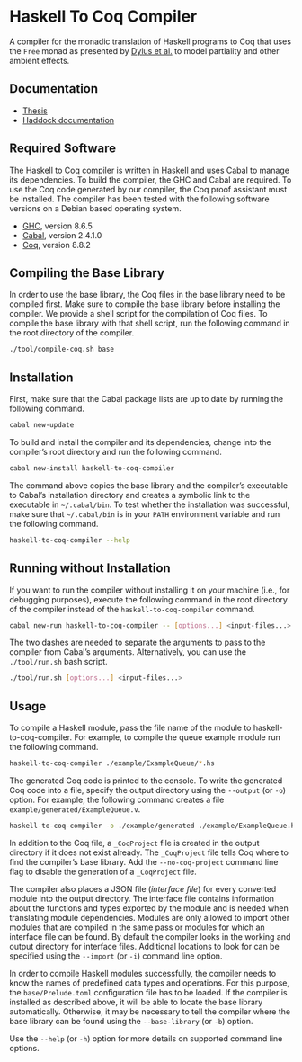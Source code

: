 # Haskell To Coq Compiler

A compiler for the monadic translation of Haskell programs to Coq that uses the `Free` monad as presented by [Dylus et al.](https://arxiv.org/abs/1805.08059) to model partiality and other ambient effects.

## Documentation

- [Thesis](https://thesis.ba.just-otter.com)
- [Haddock documentation](https://haskell-to-coq-compiler.just-otter.com)

## Required Software

The Haskell to Coq compiler is written in Haskell and uses Cabal to manage
its dependencies. To build the compiler, the GHC and Cabal are required. To
use the Coq code generated by our compiler, the Coq proof assistant must be
installed. The compiler has been tested with the following software versions on
a Debian based operating system.

  * [GHC](https://www.haskell.org/ghc/), version 8.6.5
  * [Cabal](https://www.haskell.org/cabal/), version 2.4.1.0
  * [Coq](https://coq.inria.fr/download), version 8.8.2

## Compiling the Base Library

In order to use the base library, the Coq files in the base library need
to be compiled first. Make sure to compile the base library before installing
the compiler. We provide a shell script for the compilation of Coq files. To
compile the base library with that shell script, run the following command in
the root directory of the compiler.

```bash
./tool/compile-coq.sh base
```

## Installation

First, make sure that the Cabal package lists are up to date  by running the
following command.

```bash
cabal new-update
```

To build and install the compiler and its dependencies, change into the
compiler’s root directory and run the following command.

```bash
cabal new-install haskell-to-coq-compiler
```

The command above copies the base library and the compiler’s executable to
Cabal’s installation directory and creates a symbolic link to the executable in
`~/.cabal/bin`. To test whether the installation was successful, make sure that
`~/.cabal/bin` is in your `PATH` environment variable and run the following
command.

```bash
haskell-to-coq-compiler --help
```

## Running without Installation

If you want to run the compiler without installing it on your machine (i.e.,
for debugging purposes), execute the following command in the root directory of
the compiler instead of the `haskell-to-coq-compiler` command.

```bash
cabal new-run haskell-to-coq-compiler -- [options...] <input-files...>
```

The two dashes are needed to separate the arguments to pass to the compiler from Cabal’s arguments.
Alternatively, you can use the `./tool/run.sh` bash script.

```bash
./tool/run.sh [options...] <input-files...>
```

## Usage

To compile a Haskell module, pass the file name of the module to haskell-to-coq-compiler.
For example, to compile the queue example module run the following command.

```bash
haskell-to-coq-compiler ./example/ExampleQueue/*.hs
```

The generated Coq code is printed to the console. To write the generated Coq
code into a file, specify the output directory using the `--output` (or `-o`)
option. For example, the following command creates a file
`example/generated/ExampleQueue.v`.

```bash
haskell-to-coq-compiler -o ./example/generated ./example/ExampleQueue.hs
```

In addition to the Coq file, a `_CoqProject` file is created in the output
directory if it does not exist already. The `_CoqProject` file tells Coq where
to find the compiler’s base library. Add the `--no-coq-project` command line
flag to disable the generation of a `_CoqProject` file.

The compiler also places a JSON file (*interface file*) for every converted module into the output directory.
The interface file contains information about the functions and types exported by the module and is needed when translating module dependencies.
Modules are only allowed to import other modules that are compiled in the same pass or modules for which an interface file can be found.
By default the compiler looks in the working and output directory for interface files.
Additional locations to look for can be specified using the `--import` (or `-i`) command line option.

In order to compile Haskell modules successfully, the compiler needs to know the names of predefined data types and operations. For this purpose, the `base/Prelude.toml` configuration file has to be loaded.
If the compiler is installed as described above, it will be able to locate the base library automatically.
Otherwise, it may be necessary to tell the compiler where the base library can be found using the
`--base-library` (or `-b`) option.

Use the `--help` (or `-h`) option for more details on supported command line options.
